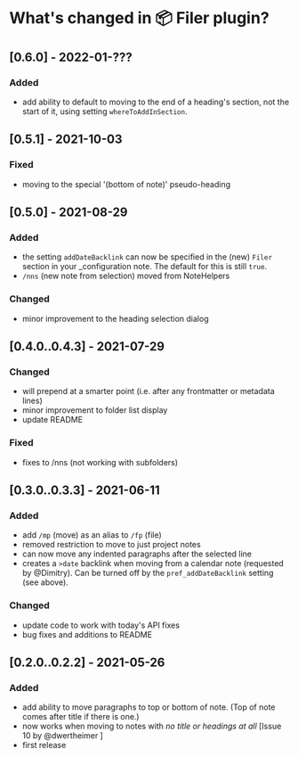 # What's changed in 📦 Filer plugin?
## [0.6.0] - 2022-01-???
### Added
- add ability to default to moving to the end of a heading's section, not the start of it, using setting `whereToAddInSection`.
<!--
- ??? /fp and /mp now create the destination daily note if it doesn't already exist
- ??? add ability to default to moving to the end of a heading's section, not the start of it. See setting
- [when environment() API call is available] ??? will use system locale in dates, where possible
- ???. Also refactored code to allow re-use of my paragraph block finding code.
-->


## [0.5.1] - 2021-10-03
### Fixed
- moving to the special '(bottom of note)' pseudo-heading

## [0.5.0] - 2021-08-29
### Added
- the setting `addDateBacklink` can now be specified in the (new) `Filer` section in your _configuration note. The default for this is still `true`.
- `/nns` (new note from selection) moved from NoteHelpers

### Changed
- minor improvement to the heading selection dialog

## [0.4.0..0.4.3] - 2021-07-29
### Changed
- will prepend at a smarter point (i.e. after any frontmatter or metadata lines)
- minor improvement to folder list display
- update README

### Fixed
- fixes to /nns (not working with subfolders)

## [0.3.0..0.3.3] - 2021-06-11
### Added
- add `/mp` (move) as an alias to `/fp` (file)
- removed restriction to move to just project notes
- can now move any indented paragraphs after the selected line
- creates a `>date` backlink when moving from a calendar note (requested by @Dimitry). Can be turned off by the `pref_addDateBacklink` setting (see above).
### Changed
- update code to work with today's API fixes
- bug fixes and additions to README

## [0.2.0..0.2.2] - 2021-05-26
### Added
- add ability to move paragraphs to top or bottom of note. (Top of note comes after title if there is one.)
- now works when moving to notes with _no title or headings at all_ [Issue 10 by @dwertheimer ]
- first release
